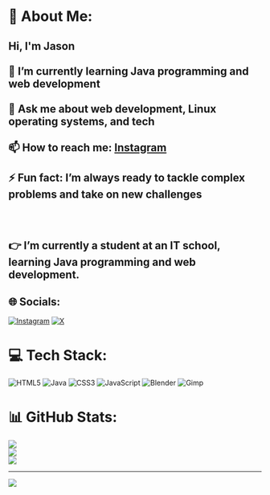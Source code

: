 # 💫 About Me:
## Hi, I'm Jason<br><br>    🌱 I’m currently learning Java programming and web development<br/><br>    💬 Ask me about web development, Linux operating systems, and tech<br/><br>    📫 How to reach me: [Instagram](https://www.instagram.com/j.ason0567/)<br/><br>    ⚡ Fun fact: I’m always ready to tackle complex problems and take on new challenges<br/><br/><br><br>👉 I’m currently a student at an IT school, learning Java programming and web development.


## 🌐 Socials:
[![Instagram](https://img.shields.io/badge/Instagram-%23E4405F.svg?logo=Instagram&logoColor=white)](https://instagram.com/j.ason0567) [![X](https://img.shields.io/badge/X-black.svg?logo=X&logoColor=white)](https://x.com/j_ason0567) 

# 💻 Tech Stack:
![HTML5](https://img.shields.io/badge/html5-%23E34F26.svg?style=for-the-badge&logo=html5&logoColor=white) ![Java](https://img.shields.io/badge/java-%23ED8B00.svg?style=for-the-badge&logo=openjdk&logoColor=white) ![CSS3](https://img.shields.io/badge/css3-%231572B6.svg?style=for-the-badge&logo=css3&logoColor=white) ![JavaScript](https://img.shields.io/badge/javascript-%23323330.svg?style=for-the-badge&logo=javascript&logoColor=%23F7DF1E) ![Blender](https://img.shields.io/badge/blender-%23F5792A.svg?style=for-the-badge&logo=blender&logoColor=white) ![Gimp](https://img.shields.io/badge/Gimp-657D8B?style=for-the-badge&logo=gimp&logoColor=FFFFFF)
# 📊 GitHub Stats:
![](https://github-readme-stats.vercel.app/api?username=Jaywolfy&theme=merko&hide_border=false&include_all_commits=false&count_private=false)<br/>
![](https://nirzak-streak-stats.vercel.app/?user=Jaywolfy&theme=merko&hide_border=false)<br/>
![](https://github-readme-stats.vercel.app/api/top-langs/?username=Jaywolfy&theme=merko&hide_border=false&include_all_commits=false&count_private=false&layout=compact)

---
[![](https://visitcount.itsvg.in/api?id=Jaywolfy&icon=0&color=11)](https://visitcount.itsvg.in)

<!-- Proudly created with GPRM ( https://gprm.itsvg.in ) -->
